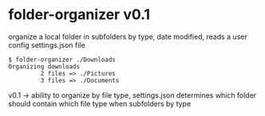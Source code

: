 # folder-organizer v0.1

organize a local folder in subfolders by type, date modified, reads a user config settings.json file

```shell
$ folder-organizer ./Downloads
Organizing downloads
         2 files => ./Pictures
         3 files => ./Documents
```

v0.1 -> ability to organize by file type, settings.json determines which folder should contain which file type when subfolders by type
